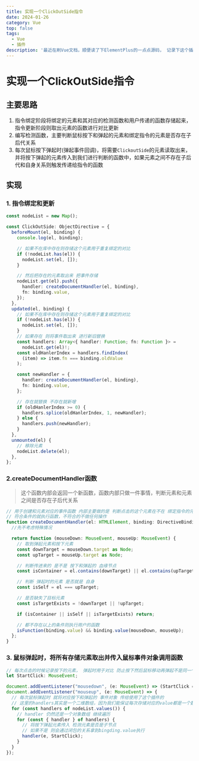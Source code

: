 ```yaml
---
title: 实现一个ClickOutSide指令
date: 2024-01-26
category: Vue
top: false
tags:
  - Vue
  - 插件
description: '最近在刷Vue文档，顺便读了下ElementPlus的一点点源码， 记录下这个插件的核心实现'
---
```


# 实现一个ClickOutSide指令

## 主要思路
1. 指令绑定阶段将绑定的元素和其对应的检测函数和用户传递的函数存储起来，指令更新阶段则取出元素的函数进行对比更新
2. 编写检测函数，主要判断鼠标按下和弹起的元素和绑定指令的元素是否存在子后代关系
3. 每次鼠标按下弹起时(弹起事件回调)，将需要`ClickoutSide`的元素读取出来，并将按下弹起的元素传入到我们进行判断的函数中，如果元素之间不存在子后代和自身关系则触发传递给指令的函数

## 实现
### 1. 指令绑定和更新
```typescript
const nodeList = new Map();

const ClickOutSide: ObjectDirective = {
  beforeMount(el, binding) {
    console.log(el, binding);

    // 如果不在库中存在则存储这个元素用于重复绑定的对比
    if (!nodeList.has(el)) {
      nodeList.set(el, []);
    }

    // 然后把存在的元素取出来 把事件存储
    nodeList.get(el).push({
      handler: createDocumentHandler(el, binding),
      fn: binding.value,
    });
  },
  updated(el, binding) {
    // 如果不在库中存在则存储这个元素用于重复绑定的对比
    if (!nodeList.has(el)) {
      nodeList.set(el, []);
    }
    // 如果存在 则将事件取出来 进行新旧替换
    const handlers: Array<{ handler: Function; fn: Function }> =
      nodeList.get(el)!;
    const oldHanlerIndex = handlers.findIndex(
      (item) => item.fn === binding.oldValue
    );

    const newHandler = {
      handler: createDocumentHandler(el, binding),
      fn: binding.value,
    };

    // 存在就替换 不存在就新增
    if (oldHanlerIndex >= 0) {
      handlers.splice(oldHanlerIndex, 1, newHandler);
    } else {
      handlers.push(newHandler);
    }
  },
  unmounted(el) {
    // 移除元素
    nodeList.delete(el);
  },
};
```

### 2.createDocumentHandler函数
> 这个函数内部会返回一个新函数，函数内部只做一件事情，判断元素和元素之间是否存在子后代关系
```typescript
// 用于创建和元素对应的事件函数 内部主要做的是 判断点击的这个元素在不在 绑定指令的元素的自身和后代中
// 符合条件的就执行函数，不符合的不做任何操作
function createDocumentHandler(el: HTMLElement, binding: DirectiveBinding) {
  //先不考虑特殊情况

  return function (mouseDown: MouseEvent, mouseUp: MouseEvent) {
    // 取到弹起元素和按下元素
    const downTarget = mouseDown.target as Node;
    const upTarget = mouseUp.target as Node;

    // 判断传进来的 是不是 按下和弹起的 血缘节点
    const isContainer = el.contains(downTarget) || el.contains(upTarget);

    // 判断 弹起时的元素 是否就是 自身
    const isSelf = el === upTarget;

    // 是否缺失了目标元素
    const isTargetExists = !downTarget || !upTarget;

    if (isContainer || isSelf || isTargetExists) return;

    // 都不存在以上的条件则执行用户的函数
    isFunction(binding.value) && binding.value(mouseDown, mouseUp);
  };
}
```

### 3. 鼠标弹起时，将所有存储元素取出并传入鼠标事件对象调用函数
```typescript
// 每次点击的时候记录按下的元素， 弹起时用于对比 防止按下然后鼠标移动再弹起不是同一个元素
let StartClick: MouseEvent;

document.addEventListener("mousedown", (e: MouseEvent) => (StartClick = e));
document.addEventListener("mouseup", (e: MouseEvent) => {
  // 每次鼠标弹起时 就将对应按下和弹起的 事件对象 传给使用了这个插件的 
  // 这里的handlers其实是一个二维数组，因为我们能保证每次存储对应的value都是一个数组
  for (const handlers of nodeList.values()) {
    // handler 仍然还是一个对象数组 继续遍历
    for (const { handler } of handlers) {
      // 将按下弹起元素传入 检测元素是否是子节点
      // 如果不是 则会通过闭包的关系拿到bingding.value执行
      handler(e, StartClick);
    }
  }
});
```